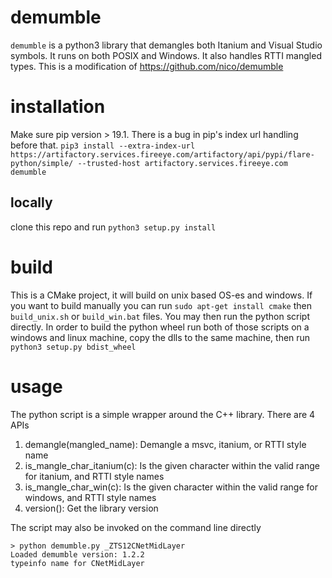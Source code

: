 # demumble

`demumble` is a python3 library that demangles both Itanium and Visual Studio symbols. It runs on both
POSIX and Windows. It also handles RTTI mangled types. This is a modification of https://github.com/nico/demumble

# installation
Make sure pip version > 19.1. There is a bug in pip's index url handling before that.
```pip3 install --extra-index-url https://artifactory.services.fireeye.com/artifactory/api/pypi/flare-python/simple/ --trusted-host artifactory.services.fireeye.com demumble```

## locally
clone this repo and run `python3 setup.py install`

# build
This is a CMake project, it will build on unix based OS-es and windows. If you want to build manually you can run ```sudo apt-get install cmake``` then `build_unix.sh` or `build_win.bat` files. You may then run the python script directly. In order to build the python wheel run both of those scripts on a windows and linux machine, copy the dlls to the same machine, then run `python3 setup.py bdist_wheel`

# usage
The python script is a simple wrapper around the C++ library. There are 4 APIs

1. demangle(mangled_name): Demangle a msvc, itanium, or RTTI style name
2. is_mangle_char_itanium(c): Is the given character within the valid range for itanium, and RTTI style names
3. is_mangle_char_win(c): Is the given character within the valid range for windows, and RTTI style names
4. version(): Get the library version

The script may also be invoked on the command line directly
```
> python demumble.py _ZTS12CNetMidLayer
Loaded demumble version: 1.2.2
typeinfo name for CNetMidLayer
```
    
